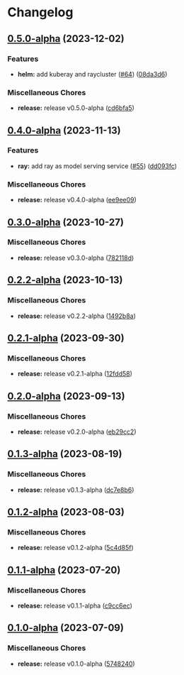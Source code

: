 # Changelog

## [0.5.0-alpha](https://github.com/instill-ai/model/compare/v0.4.0-alpha...v0.5.0-alpha) (2023-12-02)


### Features

* **helm:** add kuberay and raycluster ([#64](https://github.com/instill-ai/model/issues/64)) ([08da3d6](https://github.com/instill-ai/model/commit/08da3d6200f28caab3b3c9b1d810daa29c43a852))


### Miscellaneous Chores

* **release:** release v0.5.0-alpha ([cd6bfa5](https://github.com/instill-ai/model/commit/cd6bfa5537d019f8bfa856cc882f224d001faf9b))

## [0.4.0-alpha](https://github.com/instill-ai/model/compare/v0.3.0-alpha...v0.4.0-alpha) (2023-11-13)


### Features

* **ray:** add ray as model serving service ([#55](https://github.com/instill-ai/model/issues/55)) ([dd093fc](https://github.com/instill-ai/model/commit/dd093fc0b0bf620b862f51e181c32388c8f441aa))


### Miscellaneous Chores

* **release:** release v0.4.0-alpha ([ee9ee09](https://github.com/instill-ai/model/commit/ee9ee09811f04d1fc3e704c6189b8e9f9df5306e))

## [0.3.0-alpha](https://github.com/instill-ai/model/compare/v0.2.2-alpha...v0.3.0-alpha) (2023-10-27)


### Miscellaneous Chores

* **release:** release v0.3.0-alpha ([782118d](https://github.com/instill-ai/model/commit/782118d0a5a08550f789d0d9bead94582967e3ca))

## [0.2.2-alpha](https://github.com/instill-ai/model/compare/v0.2.1-alpha...v0.2.2-alpha) (2023-10-13)


### Miscellaneous Chores

* **release:** release v0.2.2-alpha ([1492b8a](https://github.com/instill-ai/model/commit/1492b8ab09fec21da86cbee46230a14cc5cdce15))

## [0.2.1-alpha](https://github.com/instill-ai/model/compare/v0.2.0-alpha...v0.2.1-alpha) (2023-09-30)


### Miscellaneous Chores

* **release:** release v0.2.1-alpha ([12fdd58](https://github.com/instill-ai/model/commit/12fdd58fa3e1bc70319d2d9d682a45b996daf7d4))

## [0.2.0-alpha](https://github.com/instill-ai/model/compare/v0.1.3-alpha...v0.2.0-alpha) (2023-09-13)


### Miscellaneous Chores

* **release:** release v0.2.0-alpha ([eb29cc2](https://github.com/instill-ai/model/commit/eb29cc29383fb1e25411876fc86db72084e4f6a1))

## [0.1.3-alpha](https://github.com/instill-ai/model/compare/v0.1.2-alpha...v0.1.3-alpha) (2023-08-19)


### Miscellaneous Chores

* **release:** release v0.1.3-alpha ([dc7e8b6](https://github.com/instill-ai/model/commit/dc7e8b62a0b788d99b2efcff2355a4c371095cdd))

## [0.1.2-alpha](https://github.com/instill-ai/model/compare/v0.1.1-alpha...v0.1.2-alpha) (2023-08-03)


### Miscellaneous Chores

* **release:** release v0.1.2-alpha ([5c4d85f](https://github.com/instill-ai/model/commit/5c4d85f29ab05eee65cee3c9079fa4bb92399a5c))

## [0.1.1-alpha](https://github.com/instill-ai/model/compare/v0.1.0-alpha...v0.1.1-alpha) (2023-07-20)


### Miscellaneous Chores

* **release:** release v0.1.1-alpha ([c9cc6ec](https://github.com/instill-ai/model/commit/c9cc6eccb6be5e8688e5c543e2d35dbec6fd691a))

## [0.1.0-alpha](https://github.com/instill-ai/model/compare/v0.1.0-alpha...v0.1.0-alpha) (2023-07-09)


### Miscellaneous Chores

* **release:** release v0.1.0-alpha ([5748240](https://github.com/instill-ai/model/commit/57482401644ad6efa9b126e0d810e491ff28392d))
